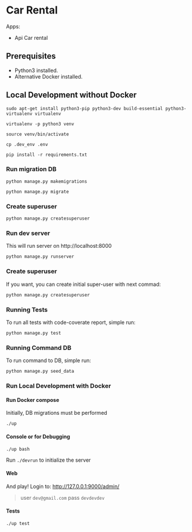 # Car Rental

Apps:

- Api Car rental

## Prerequisites

* Python3 installed.
* Alternative Docker installed.


## Local Development without Docker

```
sudo apt-get install python3-pip python3-dev build-essential python3-virtualenv virtualenv

virtualenv -p python3 venv

source venv/bin/activate         

cp .dev_env .env                                            

pip install -r requirements.txt 

``` 

### Run migration DB
```
python manage.py makemigrations

python manage.py migrate

```
### Create superuser
```
python manage.py createsuperuser

```

### Run dev server
This will run server on http://localhost:8000
```
python manage.py runserver

```

### Create superuser
If you want, you can create initial super-user with next commad:

```
python manage.py createsuperuser

```

### Running Tests
To run all tests with code-coverate report, simple run:
```
python manage.py test

```

### Running Command DB
To run command to DB, simple run:
```
python manage.py seed_data

```

### Run Local Development with Docker

#### Run Docker compose
Initially, DB migrations must be performed
```
./up
```

#### Console or for Debugging

```
./up bash
``` 

Run `./devrun` to initialize the server

#### Web

And play! Login to:
http://127.0.0.1:9000/admin/
> user `dev@gmail.com` pass `devdevdev`


#### Tests

```
./up test